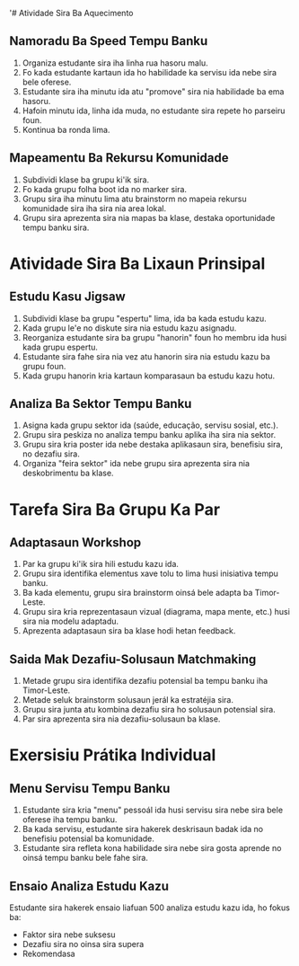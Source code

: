'# Atividade Sira Ba Aquecimento

## Namoradu Ba Speed Tempu Banku

1. Organiza estudante sira iha linha rua hasoru malu.
2. Fo kada estudante kartaun ida ho habilidade ka servisu ida nebe sira bele oferese.
3. Estudante sira iha minutu ida atu "promove" sira nia habilidade ba ema hasoru.
4. Hafoin minutu ida, linha ida muda, no estudante sira repete ho parseiru foun.
5. Kontinua ba ronda lima.

## Mapeamentu Ba Rekursu Komunidade

1. Subdividi klase ba grupu ki'ik sira.
2. Fo kada grupu folha boot ida no marker sira.
3. Grupu sira iha minutu lima atu brainstorm no mapeia rekursu komunidade sira iha sira nia area lokal.
4. Grupu sira aprezenta sira nia mapas ba klase, destaka oportunidade tempu banku sira.

# Atividade Sira Ba Lixaun Prinsipal

## Estudu Kasu Jigsaw

1. Subdividi klase ba grupu "espertu" lima, ida ba kada estudu kazu.
2. Kada grupu le'e no diskute sira nia estudu kazu asignadu.
3. Reorganiza estudante sira ba grupu "hanorin" foun ho membru ida husi kada grupu espertu.
4. Estudante sira fahe sira nia vez atu hanorin sira nia estudu kazu ba grupu foun.
5. Kada grupu hanorin kria kartaun komparasaun ba estudu kazu hotu.

## Analiza Ba Sektor Tempu Banku

1. Asigna kada grupu sektor ida (saúde, educação, servisu sosial, etc.).
2. Grupu sira peskiza no analiza tempu banku aplika iha sira nia sektor.
3. Grupu sira kria poster ida nebe destaka aplikasaun sira, benefisiu sira, no dezafiu sira.
4. Organiza "feira sektor" ida nebe grupu sira aprezenta sira nia deskobrimentu ba klase.

# Tarefa Sira Ba Grupu Ka Par

## Adaptasaun Workshop

1. Par ka grupu ki'ik sira hili estudu kazu ida.
2. Grupu sira identifika elementus xave tolu to lima husi inisiativa tempu banku.
3. Ba kada elementu, grupu sira brainstorm oinsá bele adapta ba Timor-Leste.
4. Grupu sira kria reprezentasaun vizual (diagrama, mapa mente, etc.) husi sira nia modelu adaptadu.
5. Aprezenta adaptasaun sira ba klase hodi hetan feedback.

## Saida Mak Dezafiu-Solusaun Matchmaking

1. Metade grupu sira identifika dezafiu potensial ba tempu banku iha Timor-Leste.
2. Metade seluk brainstorm solusaun jerál ka estratéjia sira.
3. Grupu sira junta atu kombina dezafiu sira ho solusaun potensial sira.
4. Par sira aprezenta sira nia dezafiu-solusaun ba klase.

# Exersisiu Prátika Individual

## Menu Servisu Tempu Banku

1. Estudante sira kria "menu" pessoál ida husi servisu sira nebe sira bele oferese iha tempu banku.
2. Ba kada servisu, estudante sira hakerek deskrisaun badak ida no benefisiu potensial ba komunidade.
3. Estudante sira refleta kona habilidade sira nebe sira gosta aprende no oinsá tempu banku bele fahe sira.

## Ensaio Analiza Estudu Kazu

Estudante sira hakerek ensaio liafuan 500 analiza estudu kazu ida, ho fokus ba:
- Faktor sira nebe suksesu
- Dezafiu sira no oinsa sira supera
- Rekomendasa